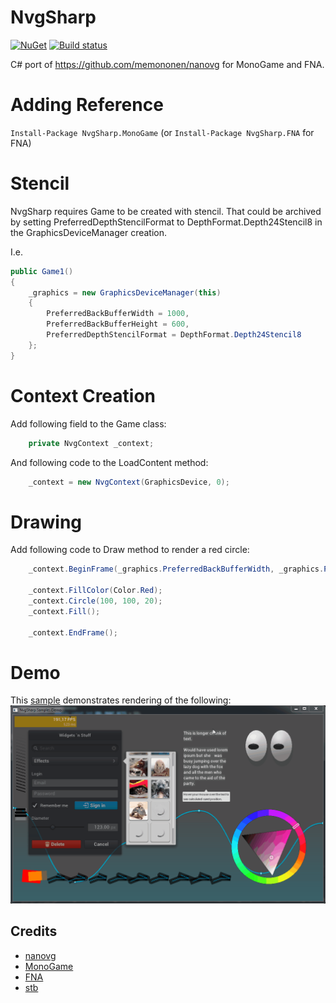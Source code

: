 # NvgSharp
[![NuGet](https://img.shields.io/nuget/v/NvgSharp.MonoGame.svg)](https://www.nuget.org/packages/NvgSharp.MonoGame/) [![Build status](https://ci.appveyor.com/api/projects/status/r4cd8vcao5i84xo7?svg=true)](https://ci.appveyor.com/project/RomanShapiro/nvgsharp)

C# port of https://github.com/memononen/nanovg for MonoGame and FNA.

# Adding Reference
`Install-Package NvgSharp.MonoGame` (or `Install-Package NvgSharp.FNA` for FNA)

# Stencil
NvgSharp requires Game to be created with stencil.
That could be archived by setting PreferredDepthStencilFormat to DepthFormat.Depth24Stencil8 in the GraphicsDeviceManager creation.

I.e.
```c#
public Game1()
{
	_graphics = new GraphicsDeviceManager(this)
	{
		PreferredBackBufferWidth = 1000,
		PreferredBackBufferHeight = 600,
		PreferredDepthStencilFormat = DepthFormat.Depth24Stencil8
	};
}
```

# Context Creation
Add following field to the Game class:
```c#
	private NvgContext _context;
```

And following code to the LoadContent method:
```c#
	_context = new NvgContext(GraphicsDevice, 0);
```

# Drawing
Add following code to Draw method to render a red circle:

```c#
	_context.BeginFrame(_graphics.PreferredBackBufferWidth, _graphics.PreferredBackBufferHeight, 1.0f);

	_context.FillColor(Color.Red);
	_context.Circle(100, 100, 20);
	_context.Fill();

	_context.EndFrame();
```

# Demo
This [sample](https://github.com/rds1983/NvgSharp/tree/master/samples/NvgSharp.Samples.Demo) demonstrates rendering of the following:
![](/images/nanovg.gif)

## Credits
* [nanovg](https://github.com/memononen/nanovg)
* [MonoGame](http://www.monogame.net/)
* [FNA](https://github.com/FNA-XNA/FNA)
* [stb](https://github.com/nothings/stb)
